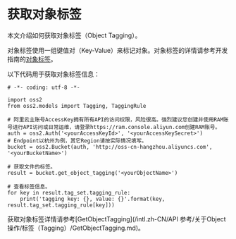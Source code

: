 # 获取对象标签

本文介绍如何获取对象标签（Object Tagging）。

对象标签使用一组键值对（Key-Value）来标记对象。对象标签的详情请参考开发指南的[对象标签](/intl.zh-CN/开发指南/对象/文件（Object）/管理文件/对象标签.md)。

以下代码用于获取对象标签信息：

```
# -*- coding: utf-8 -*-

import oss2
from oss2.models import Tagging, TaggingRule

# 阿里云主账号AccessKey拥有所有API的访问权限，风险很高。强烈建议您创建并使用RAM账号进行API访问或日常运维，请登录https://ram.console.aliyun.com创建RAM账号。
auth = oss2.Auth('<yourAccessKeyId>', '<yourAccessKeySecret>')
# Endpoint以杭州为例，其它Region请按实际情况填写。
bucket = oss2.Bucket(auth, 'http://oss-cn-hangzhou.aliyuncs.com', '<yourBucketName>')

# 获取文件的标签。
result = bucket.get_object_tagging('<yourObjectName>')

# 查看标签信息。
for key in result.tag_set.tagging_rule:
    print('tagging key: {}, value: {}'.format(key, result.tag_set.tagging_rule[key]))
```

获取对象标签详情请参考[GetObjectTagging](/intl.zh-CN/API 参考/关于Object操作/标签（Tagging）/GetObjectTagging.md)。

